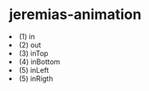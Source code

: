 # jeremias-animation

<li>(1) in  </li>
<li>(2) out </li>
<li>(3) inTop </li>
<li>(4) inBottom </li>
<li>(5) inLeft</li>
<li>(5) inRigth </li>
